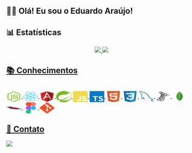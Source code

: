 ## 🙋‍♂️ Olá! Eu sou o Eduardo Araújo!

## 📊 Estatísticas

<div align="center">
  <a href="https://github.com/araujo-eduardo">
  <img height="150em" src="https://github-readme-stats.vercel.app/api?username=eduardo-araujo-isi&show_icons=true&theme=merko&include_all_commits=true"/>    
  <img height="150em" src="https://github-readme-stats.vercel.app/api/top-langs/?username=eduardo-araujo-isi&layout=compact&langs_count=7&theme=merko"/>
</div>
  
## 📚 Conhecimentos
  
<div style="display: inline_block"><br>
  <img align="center" alt="NODE" height="30" width="40" src="https://raw.githubusercontent.com/devicons/devicon/master/icons/nodejs/nodejs-plain.svg">
  <img align="center" alt="REACT" height="30" width="40" src="https://raw.githubusercontent.com/devicons/devicon/master/icons/react/react-original.svg">
  <img align="center" alt="ANGULAR" height="30" width="40" src="https://raw.githubusercontent.com/devicons/devicon/master/icons/angularjs/angularjs-original.svg">
  <img align="center" alt="SPRING BOOT" height="30" width="40" src="https://raw.githubusercontent.com/devicons/devicon/master/icons/spring/spring-original.svg">
  <img align="center" alt="JS" height="30" width="40" src="https://raw.githubusercontent.com/devicons/devicon/master/icons/javascript/javascript-plain.svg"> 
  <img align="center" alt="TYPESCRIPT" height="30" width="40" src="https://raw.githubusercontent.com/devicons/devicon/master/icons/typescript/typescript-original.svg">
  <img align="center" alt="HTML" height="30" width="40" src="https://raw.githubusercontent.com/devicons/devicon/master/icons/html5/html5-original.svg">
  <img align="center" alt="CSS" height="30" width="40" src="https://raw.githubusercontent.com/devicons/devicon/master/icons/css3/css3-original.svg">
  <img align="center" alt="MYSQL" height="30" width="40" src="https://raw.githubusercontent.com/devicons/devicon/master/icons/mysql/mysql-original.svg">
  <img align="center" alt="SQL SERVER" height="30" width="40" src="https://raw.githubusercontent.com/devicons/devicon/master/icons/microsoftsqlserver/microsoftsqlserver-plain.svg">
  <img align="center" alt="MONGODB" height="30" width="40" src="https://raw.githubusercontent.com/devicons/devicon/master/icons/mongodb/mongodb-original.svg">
  <img align="center" alt="APACHE" height="30" width="40" src="https://raw.githubusercontent.com/devicons/devicon/master/icons/apache/apache-original.svg">
  <img align="center" alt="FIGMA" height="30" width="40" src="https://raw.githubusercontent.com/devicons/devicon/master/icons/figma/figma-original.svg">
  <img align="center" alt="GIT" height="30" width="40" src="https://raw.githubusercontent.com/devicons/devicon/master/icons/git/git-original.svg">
</div>

## 📱 Contato

<div>
  <a href="https://www.linkedin.com/in/edu-araujo/" target="_blank"><img src="https://img.shields.io/badge/-LinkedIn-%230077B5?style=for-the-badge&logo=linkedin&logoColor=white" target="_blank"></a> 
</div>
